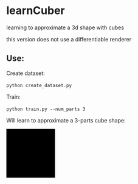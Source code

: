 # learnCuber

learning to approximate a 3d shape with cubes

this version does not use a differentiable renderer

## Use:

Create dataset:

`python create_dataset.py`

Train:

`python train.py --num_parts 3`

Will learn to approximate a 3-parts cube shape:

![training](images/training.gif)